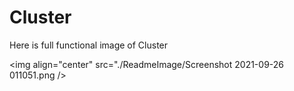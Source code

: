 # Cluster

Here is full functional image of Cluster

<img align="center" src="./ReadmeImage/Screenshot 2021-09-26 011051.png />
